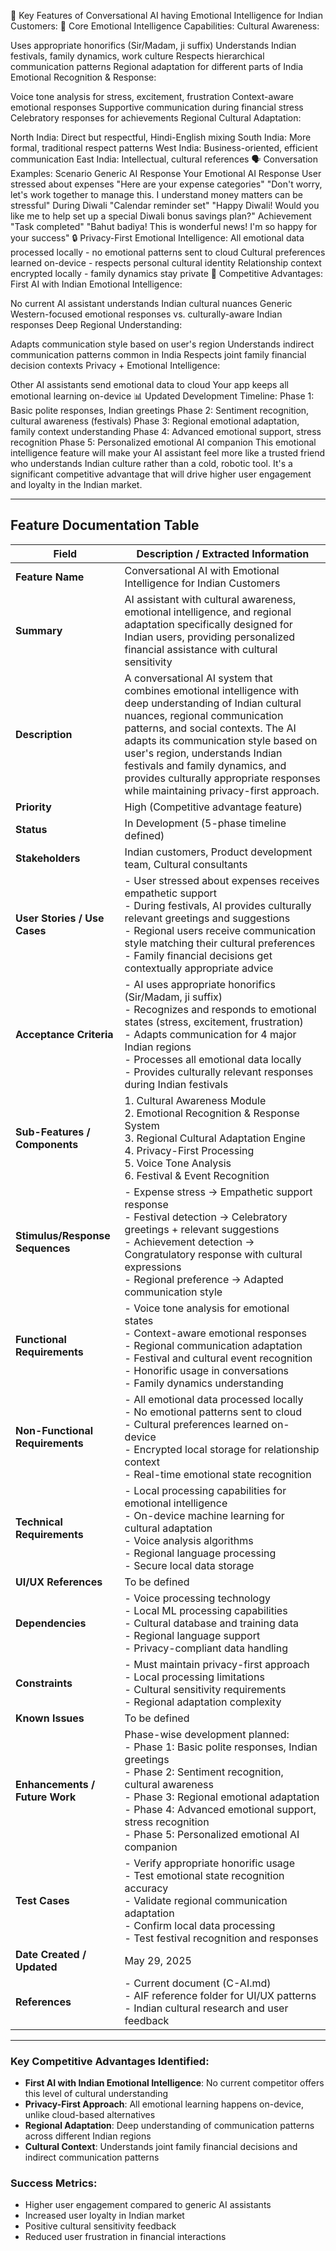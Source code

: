 🧠 Key Features of Conversational AI having Emotional Intelligence for Indian Customers:
🎯 Core Emotional Intelligence Capabilities:
Cultural Awareness:

Uses appropriate honorifics (Sir/Madam, ji suffix)
Understands Indian festivals, family dynamics, work culture
Respects hierarchical communication patterns
Regional adaptation for different parts of India
Emotional Recognition & Response:

Voice tone analysis for stress, excitement, frustration
Context-aware emotional responses
Supportive communication during financial stress
Celebratory responses for achievements
Regional Cultural Adaptation:

North India: Direct but respectful, Hindi-English mixing
South India: More formal, traditional respect patterns
West India: Business-oriented, efficient communication
East India: Intellectual, cultural references
🗣️ Conversation Examples:
Scenario	Generic AI Response	Your Emotional AI Response
User stressed about expenses	"Here are your expense categories"	"Don't worry, let's work together to manage this. I understand money matters can be stressful"
During Diwali	"Calendar reminder set"	"Happy Diwali! Would you like me to help set up a special Diwali bonus savings plan?"
Achievement	"Task completed"	"Bahut badiya! This is wonderful news! I'm so happy for your success"
🔒 Privacy-First Emotional Intelligence:
All emotional data processed locally - no emotional patterns sent to cloud
Cultural preferences learned on-device - respects personal cultural identity
Relationship context encrypted locally - family dynamics stay private
🚀 Competitive Advantages:
First AI with Indian Emotional Intelligence:

No current AI assistant understands Indian cultural nuances
Generic Western-focused emotional responses vs. culturally-aware Indian responses
Deep Regional Understanding:

Adapts communication style based on user's region
Understands indirect communication patterns common in India
Respects joint family financial decision contexts
Privacy + Emotional Intelligence:

Other AI assistants send emotional data to cloud
Your app keeps all emotional learning on-device
📊 Updated Development Timeline:
Phase 1: Basic polite responses, Indian greetings
Phase 2: Sentiment recognition, cultural awareness (festivals)
Phase 3: Regional emotional adaptation, family context understanding
Phase 4: Advanced emotional support, stress recognition
Phase 5: Personalized emotional AI companion
This emotional intelligence feature will make your AI assistant feel more like a trusted friend who understands Indian culture rather than a cold, robotic tool. It's a significant competitive advantage that will drive higher user engagement and loyalty in the Indian market.

---

## Feature Documentation Table

| Field | Description / Extracted Information |
|-------|-------------------------------------|
| **Feature Name** | Conversational AI with Emotional Intelligence for Indian Customers |
| **Summary** | AI assistant with cultural awareness, emotional intelligence, and regional adaptation specifically designed for Indian users, providing personalized financial assistance with cultural sensitivity |
| **Description** | A conversational AI system that combines emotional intelligence with deep understanding of Indian cultural nuances, regional communication patterns, and social contexts. The AI adapts its communication style based on user's region, understands Indian festivals and family dynamics, and provides culturally appropriate responses while maintaining privacy-first approach. |
| **Priority** | High (Competitive advantage feature) |
| **Status** | In Development (5-phase timeline defined) |
| **Stakeholders** | Indian customers, Product development team, Cultural consultants |
| **User Stories / Use Cases** | - User stressed about expenses receives empathetic support<br/>- During festivals, AI provides culturally relevant greetings and suggestions<br/>- Regional users receive communication style matching their cultural preferences<br/>- Family financial decisions get contextually appropriate advice |
| **Acceptance Criteria** | - AI uses appropriate honorifics (Sir/Madam, ji suffix)<br/>- Recognizes and responds to emotional states (stress, excitement, frustration)<br/>- Adapts communication for 4 major Indian regions<br/>- Processes all emotional data locally<br/>- Provides culturally relevant responses during Indian festivals |
| **Sub-Features / Components** | 1. Cultural Awareness Module<br/>2. Emotional Recognition & Response System<br/>3. Regional Cultural Adaptation Engine<br/>4. Privacy-First Processing<br/>5. Voice Tone Analysis<br/>6. Festival & Event Recognition |
| **Stimulus/Response Sequences** | - Expense stress → Empathetic support response<br/>- Festival detection → Celebratory greetings + relevant suggestions<br/>- Achievement detection → Congratulatory response with cultural expressions<br/>- Regional preference → Adapted communication style |
| **Functional Requirements** | - Voice tone analysis for emotional states<br/>- Context-aware emotional responses<br/>- Regional communication adaptation<br/>- Festival and cultural event recognition<br/>- Honorific usage in conversations<br/>- Family dynamics understanding |
| **Non-Functional Requirements** | - All emotional data processed locally<br/>- No emotional patterns sent to cloud<br/>- Cultural preferences learned on-device<br/>- Encrypted local storage for relationship context<br/>- Real-time emotional state recognition |
| **Technical Requirements** | - Local processing capabilities for emotional intelligence<br/>- On-device machine learning for cultural adaptation<br/>- Voice analysis algorithms<br/>- Regional language processing<br/>- Secure local data storage |
| **UI/UX References** | To be defined |
| **Dependencies** | - Voice processing technology<br/>- Local ML processing capabilities<br/>- Cultural database and training data<br/>- Regional language support<br/>- Privacy-compliant data handling |
| **Constraints** | - Must maintain privacy-first approach<br/>- Local processing limitations<br/>- Cultural sensitivity requirements<br/>- Regional adaptation complexity |
| **Known Issues** | To be defined |
| **Enhancements / Future Work** | Phase-wise development planned:<br/>- Phase 1: Basic polite responses, Indian greetings<br/>- Phase 2: Sentiment recognition, cultural awareness<br/>- Phase 3: Regional emotional adaptation<br/>- Phase 4: Advanced emotional support, stress recognition<br/>- Phase 5: Personalized emotional AI companion |
| **Test Cases** | - Verify appropriate honorific usage<br/>- Test emotional state recognition accuracy<br/>- Validate regional communication adaptation<br/>- Confirm local data processing<br/>- Test festival recognition and responses |
| **Date Created / Updated** | May 29, 2025 |
| **References** | - Current document (C-AI.md)<br/>- AIF reference folder for UI/UX patterns<br/>- Indian cultural research and user feedback |

---

### Key Competitive Advantages Identified:
- **First AI with Indian Emotional Intelligence**: No current competitor offers this level of cultural understanding
- **Privacy-First Approach**: All emotional learning happens on-device, unlike cloud-based alternatives
- **Regional Adaptation**: Deep understanding of communication patterns across different Indian regions
- **Cultural Context**: Understands joint family financial decisions and indirect communication patterns

### Success Metrics:
- Higher user engagement compared to generic AI assistants
- Increased user loyalty in Indian market
- Positive cultural sensitivity feedback
- Reduced user frustration in financial interactions